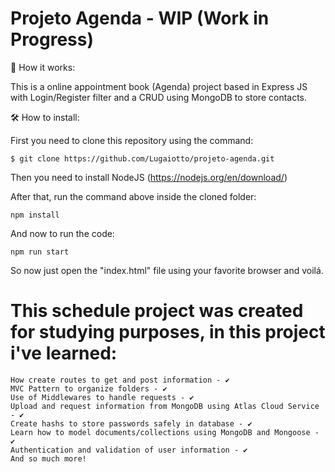 
# Projeto Agenda - WIP (Work in Progress)

🚀 How it works:

This is a online appointment book (Agenda) project based in Express JS with Login/Register filter and a CRUD using MongoDB to store contacts.

🛠️ How to install:

First you need to clone this repository using the command:

    $ git clone https://github.com/Lugaiotto/projeto-agenda.git

Then you need to install NodeJS (https://nodejs.org/en/download/)

After that, run the command above inside the cloned folder:

    npm install

And now to run the code:

    npm run start

So now just open the "index.html" file using your favorite browser and voilá.

# This schedule project was created for studying purposes, in this project i've learned:

    How create routes to get and post information - ✔️
    MVC Pattern to organize folders - ✔️
    Use of Middlewares to handle requests - ✔️
    Upload and request information from MongoDB using Atlas Cloud Service - ✔️
    Create hashs to store passwords safely in database - ✔️
    Learn how to model documents/collections using MongoDB and Mongoose - ✔️
    Authentication and validation of user information - ✔️
    And so much more!
